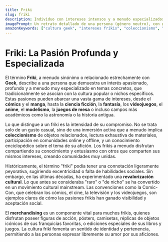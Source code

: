 ```yaml
---
title: Friki
slug: friki
description: Individuo con intereses intensos y a menudo especializados en nichos específicos de la cultura popular. Un friki se sumerge profundamente en sus pasiones, ya sea ciencia ficción, cómics, manga o juegos.
imagePrompt: Un retrato detallado de una persona (género neutro), con gafas gruesas y una expresión de profunda fascinación mientras sostiene un cómic antiguo o un libro de ciencia ficción. Está sentado en un entorno hogareño acogedor, con estanterías abarrotadas de figuras de acción, videojuegos y memorabilia de películas y series. La iluminación es cálida y enfocada en la persona y sus objetos.
amazonKeywords: ["cultura geek", "intereses frikis", "coleccionismo", "merchandising", "anime"]
---
```


# Friki: La Pasión Profunda y Especializada

El término **Friki**, a menudo sinónimo o relacionado estrechamente con **Geek**, describe a una persona que demuestra un interés apasionado, profundo y a menudo muy especializado en temas concretos, que tradicionalmente se asocian con la cultura popular o nichos específicos. Estas pasiones pueden abarcar una vasta gama de intereses, desde el **cómics** y el **manga**, hasta la **ciencia ficción**, la **fantasía**, los **videojuegos**, el **anime**, el **modelismo**, la **juegos de mesa** o incluso campos más académicos como la astronomía o la historia antigua.

Lo que distingue a un friki es la intensidad de su compromiso. No se trata solo de un gusto casual, sino de una inmersión activa que a menudo implica **coleccionismo** de objetos relacionados, lectura exhaustiva de materiales, participación en comunidades online y offline, y un conocimiento enciclopédico sobre el tema de su afición. Los frikis a menudo disfrutan compartiendo su conocimiento y entusiasmo con otros que comparten sus mismos intereses, creando comunidades muy unidas.

Históricamente, el término "friki" podía tener una connotación ligeramente peyorativa, sugiriendo excentricidad o falta de habilidades sociales. Sin embargo, en las últimas décadas, ha experimentado una **revalorización cultural**. Lo que antes se consideraba "raro" o "de nicho" se ha convertido en un movimiento cultural mainstream. Las convenciones como la Comic-Con, que celebran los cómics, el cine, la televisión y los videojuegos, son ejemplos claros de cómo las pasiones frikis han ganado visibilidad y aceptación social.

El **merchandising** es un componente vital para muchos frikis, quienes disfrutan poseer figuras de acción, pósters, camisetas, réplicas de objetos icónicos de sus franquicias favoritas, o ediciones especiales de sus libros y juegos. La cultura friki fomenta un sentido de identidad y pertenencia, permitiendo a las personas expresar libremente su amor por sus aficiones.
